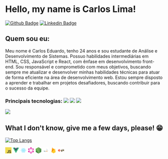 # Hello, my name is Carlos Lima!

[![Github Badge](https://img.shields.io/badge/-Github-000?style=flat-square&logo=Github&logoColor=white&link=https://github.com/Ca788)](https://github.com/Ca788)
[![Linkedin Badge](https://img.shields.io/badge/-LinkedIn-blue?style=flat-square&logo=Linkedin&logoColor=white&link=https://www.linkedin.com/in/carlos-lima-59719b192/)](https://www.linkedin.com/in/carlos-lima-59719b192/)


## Quem sou eu:

Meu nome é Carlos Eduardo, tenho 24 anos e sou estudante de Análise e Desenvolvimento de Sistemas. Possuo habilidades intermediárias em HTML, CSS, JavaScript e React, com ênfase em desenvolvimento front-end. Sou responsável e comprometido com meus objetivos, buscando sempre me atualizar e desenvolver minhas habilidades técnicas para atuar de forma eficiente na área de desenvolvimento web. Estou sempre disposto a aprender e trabalhar em projetos desafiadores, buscando contribuir para o sucesso da equipe.


### Principais tecnologias: <img src ="https://img.shields.io/badge/HTML-239120?style=for-the-badge&logo=html5&logoColor=white/"> <img src ="https://img.shields.io/badge/CSS-239120?&style=for-the-badge&logo=css3&logoColor=white"/> <img src = "https://img.shields.io/badge/JavaScript-F7DF1E?style=for-the-badge&logo=javascript&logoColor=black"/> 

<img src = "https://raw.githubusercontent.com/abhisheknaiidu/abhisheknaiidu/master/code.gif"/>

## What I don't know, give me a few days, please! 😁

[![Top Langs](https://github-readme-stats.vercel.app/api/top-langs/?username=diego3g&layout=compact&title_color=fff&text_color=f8f8f2&hide=java&bg_color=171c24)](https://github.com/Ca788)



<code><img height="20" src="https://raw.githubusercontent.com/github/explore/80688e429a7d4ef2fca1e82350fe8e3517d3494d/topics/javascript/javascript.png"></code>
<code><img height="20" src="https://raw.githubusercontent.com/github/explore/80688e429a7d4ef2fca1e82350fe8e3517d3494d/topics/vue/vue.png"></code>
<code><img height="20" src="https://raw.githubusercontent.com/github/explore/80688e429a7d4ef2fca1e82350fe8e3517d3494d/topics/react/react.png"></code>
<code><img height="20" src="https://raw.githubusercontent.com/github/explore/5c058a388828bb5fde0bcafd4bc867b5bb3f26f3/topics/graphql/graphql.png"></code>
<code><img height="20" src="https://raw.githubusercontent.com/github/explore/80688e429a7d4ef2fca1e82350fe8e3517d3494d/topics/nodejs/nodejs.png"></code>
<code><img height="20" src="https://raw.githubusercontent.com/github/explore/80688e429a7d4ef2fca1e82350fe8e3517d3494d/topics/mysql/mysql.png"></code>
<code><img height="20" src="https://raw.githubusercontent.com/github/explore/80688e429a7d4ef2fca1e82350fe8e3517d3494d/topics/firebase/firebase.png"></code>
<code><img height="20" src="https://raw.githubusercontent.com/github/explore/80688e429a7d4ef2fca1e82350fe8e3517d3494d/topics/git/git.png"></code>


